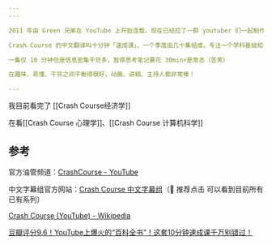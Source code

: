 ```yaml
---
---

2011 年由 Green 兄弟在 YouTube 上开始连载，现在已经拉了一群 youtuber 们一起制作，或许是西方最受欢迎的学科科普视频。

Crash Course 的中文翻译叫十分钟「速成课」，一个季度由几十集组成，专注一个学科基础知识科普，你可以把它看成学科导论，非常适合入门扫盲你感兴趣但不了解的学科。

一集仅 10 分钟但是信息密集干货多，暂停思考笔记要花 30min+是常态（苦笑）

在趣味、易懂、干货之间平衡得很好，动画、讲稿、主持人都非常棒！

---
```


我目前看完了 [[Crash Course经济学]]

在看[[Crash Course 心理学]]、[[Crash Course 计算机科学]]

## 参考

官方油管频道：[CrashCourse - YouTube](https://www.youtube.com/c/crashcourse)

中文字幕组官方网站：[Crash Course 中文字幕组](https://crashcourse.club/category)（🌟 推荐点击 可以看到目前所有已有系列）

[Crash Course (YouTube) - Wikipedia](https://en.wikipedia.org/wiki/Crash_Course_ (YouTube))

[豆瓣评分9.6！YouTube上爆火的“百科全书”！这套10分钟速成课千万别错过！](https://posts.careerengine.us/p/615103a0adfb3d6c49009bb6)